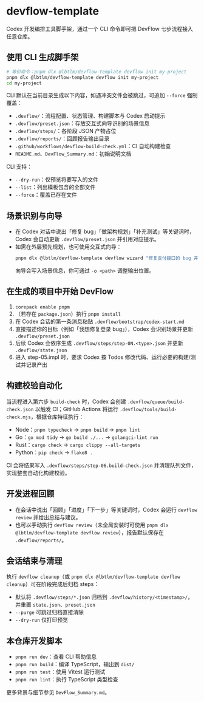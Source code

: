 # devflow-template

Codex 开发编排工具脚手架，通过一个 CLI 命令即可把 DevFlow 七步流程接入任意仓库。

## 使用 CLI 生成脚手架
```bash
# 等价命令：pnpm dlx @lbtlm/devflow-template devflow init my-project
pnpm dlx @lbtlm/devflow-template devflow init my-project
cd my-project
```

CLI 默认在当前目录生成以下内容，如遇冲突文件会被跳过，可追加 `--force` 强制覆盖：
- `.devflow/`：流程配置、状态管理、构建脚本与 Codex 启动提示
- `.devflow/preset.json`：存放交互式向导识别的场景信息
- `.devflow/steps/`：各阶段 JSON 产物占位
- `.devflow/reports/`：回顾报告输出目录
- `.github/workflows/devflow-build-check.yml`：CI 自动构建检查
- `README.md`、`DevFlow_Summary.md`：初始说明文档

CLI 支持：
- `--dry-run`：仅预览将要写入的文件
- `--list`：列出模板包含的全部文件
- `--force`：覆盖已存在文件

## 场景识别与向导
- 在 Codex 对话中说出「修复 bug」「做架构规划」「补充测试」等关键词时，Codex 会自动更新 `.devflow/preset.json` 并引用对应提示。
- 如需在外层预先规划，也可使用交互式向导：
  ```bash
  pnpm dlx @lbtlm/devflow-template devflow wizard "修复支付接口的 bug 并补充测试"  # 或安装后直接使用 devflow wizard
  ```
  向导会写入场景信息，你可通过 `-o <path>` 调整输出位置。

## 在生成的项目中开始 DevFlow
1. `corepack enable pnpm`
2. （若存在 `package.json`）执行 `pnpm install`
3. 在 Codex 会话的第一条消息粘贴 `.devflow/bootstrap/codex-start.md`
4. 直接描述你的目标（例如「我想修复登录 bug」），Codex 会识别场景并更新 `.devflow/preset.json`
5. 后续 Codex 会依序生成 `.devflow/steps/step-0N.<type>.json` 并更新 `.devflow/state.json`
6. 进入 step-05.impl 时，要求 Codex 按 Todos 修改代码、运行必要的构建/测试并记录产出

## 构建校验自动化
当流程进入第六步 `build-check` 时，Codex 会创建 `.devflow/queue/build-check.json` 以触发 CI；GitHub Actions 将运行 `.devflow/tools/build-check.mjs`，根据仓库特征执行：
- Node：`pnpm typecheck` → `pnpm build` → `pnpm lint`
- Go：`go mod tidy` → `go build ./...` → `golangci-lint run`
- Rust：`cargo check` → `cargo clippy --all-targets`
- Python：`pip check` → `flake8 .`

CI 会将结果写入 `.devflow/steps/step-06.build-check.json` 并清理队列文件，实现整套自动化构建校验。

## 开发进程回顾
- 在会话中说出「回顾」「进度」「下一步」等关键词时，Codex 会运行 `devflow review` 并给出总结与建议。
- 也可以手动执行 `devflow review`（未全局安装时可使用 `pnpm dlx @lbtlm/devflow-template devflow review`），报告默认保存在 `.devflow/reports/`。

## 会话结束与清理
执行 `devflow cleanup`（或 `pnpm dlx @lbtlm/devflow-template devflow cleanup`）可在阶段完成后归档 steps：
- 默认将 `.devflow/steps/*.json` 归档到 `.devflow/history/<timestamp>/`，并重置 `state.json`、`preset.json`
- `--purge` 可跳过归档直接清除
- `--dry-run` 仅打印预览

## 本仓库开发脚本
- `pnpm run dev`：查看 CLI 帮助信息
- `pnpm run build`：编译 TypeScript，输出到 `dist/`
- `pnpm run test`：使用 Vitest 运行测试
- `pnpm run lint`：执行 TypeScript 类型检查

更多背景与细节参见 `DevFlow_Summary.md`。
